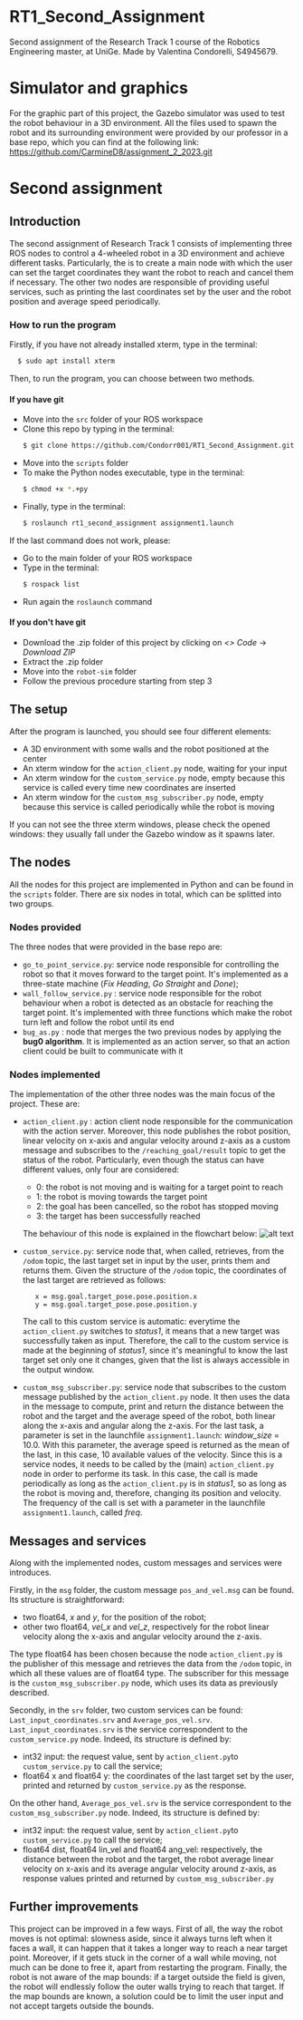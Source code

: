 
# RT1_Second_Assignment
 Second assignment of the Research Track 1 course of the Robotics Engineering master, at UniGe. 
 Made by Valentina Condorelli, S4945679.

# Simulator and graphics

For the graphic part of this project, the Gazebo simulator was used to test the robot behaviour in a 3D environment. All the files used to spawn the robot and its surrounding environment were provided by our professor in a base repo, which you can find at the following link: https://github.com/CarmineD8/assignment_2_2023.git

# Second assignment
## Introduction

The second assignment of Research Track 1 consists of implementing three ROS nodes to control a 4-wheeled robot in a 3D environment and achieve different tasks. Particularly, the is to create a main node with which the user can set the target coordinates they want the robot to reach and cancel them if necessary. The other two nodes are responsible of providing useful services, such as printing the last coordinates set by the user and the robot position and average speed periodically.
### How to run the program
Firstly, if you have not already installed xterm, type in the terminal:
```bash
  $ sudo apt install xterm
  ```
Then, to run the program, you can choose between two methods.
#### If you have git
- Move into the `src` folder of your ROS workspace
- Clone this repo by typing in the terminal:
  ```bash
  $ git clone https://github.com/Condorr001/RT1_Second_Assignment.git
  ```
- Move into the `scripts` folder
- To make the Python nodes executable, type in the terminal:
  ```bash
  $ chmod +x *.+py
  ```
- Finally, type in the terminal:
  ```bash
  $ roslaunch rt1_second_assignment assignment1.launch
  ```
If the last command does not work, please:
- Go to the main folder of your ROS workspace
- Type in the terminal:
  ```bash
  $ rospack list
  ```
- Run again the `roslaunch` command


#### If you don't have git
- Download the .zip folder of this project by clicking on *<> Code* -> *Download ZIP*
- Extract the .zip folder
- Move into the `robot-sim` folder
- Follow the previous procedure starting from step 3

## The setup
After the program is launched, you should see four different elements:
- A 3D environment with some walls and the robot positioned at the center
- An xterm window for the `action_client.py` node, waiting for your input
- An xterm window for the `custom_service.py` node, empty because this service is called every time new coordinates are inserted
- An xterm window for the `custom_msg_subscriber.py` node, empty because this service is called periodically while the robot is moving

If you can not see the three xterm windows, please check the opened windows: they usually fall under the Gazebo window as it spawns later.

## The nodes
All the nodes for this project are implemented in Python and can be found in the `scripts`   folder. There are six nodes in total, which can be splitted into two groups.

### Nodes provided
The three nodes that were provided in the base repo are:
-  `go_to_point_service.py`: service node responsible for controlling the robot so that it moves forward to the target point. It's implemented as a three-state machine (*Fix Heading*, *Go Straight* and *Done*);
- `wall_follow_service.py` : service node responsible for the robot behaviour when a robot is detected as an obstacle for reaching the target point. It's implemented with three functions which make the robot turn left and follow the robot until its end
- `bug_as.py` : node that merges the two previous nodes by applying the **bug0 algorithm**. It is implemented as an action server, so that an action client could be built to communicate with it

### Nodes implemented
The implementation of the other three nodes was the main focus of the project. These are:
- `action_client.py` : action client node responsible for the communication with the action server. Moreover, this node publishes the robot position, linear velocity on x-axis and angular velocity around z-axis as a custom message and subscribes to the `/reaching_goal/result` topic to get the status of the robot. Particularly, even though the status can have different values, only four are considered:
	- 0: the robot is not moving and is waiting for a target point to reach
	- 1: the robot is moving towards the target point
	- 2: the goal has been cancelled, so the robot has stopped moving
	- 3: the target has been successfully reached

  The behaviour of this node is explained in the flowchart below:
  ![alt text](https://github.com/Condorr001/RT1_Second_Assignment/blob/main/flowchart/actionclient_flowchart.jpg)
 - `custom_service.py`: service node that, when called, retrieves, from the `/odom` topic, the last target set in input by the user, prints them and returns them. Given the structure of the `/odom` topic, the coordinates of the last target are retrieved as follows:
	 ```
		x = msg.goal.target_pose.pose.position.x
		y = msg.goal.target_pose.pose.position.y
	 ```
	 The call to this custom service is automatic: everytime the `action_client.py` switches to *status1*, it means that a new target was successfully taken as input. Therefore, the call to the custom service is made at the beginning of *status1*, since it's meaningful to know the last target set only one it changes, given that the list is always accessible in the output window.
	 
- `custom_msg_subscriber.py`: service node that subscribes to the custom message published by the `action_client.py` node. It then uses the data in the message to compute, print and return the distance between the robot and the target and the average speed of the robot, both linear along the x-axis and angular along the z-axis. For the last task, a parameter is set in the launchfile `assignment1.launch`: *window_size* = 10.0. With this parameter, the average speed is returned as the mean of the last, in this case, 10 available values of the velocity.
Since this is a service nodes, it needs to be called by the (main) `action_client.py` node in order to performe its task. In this case, the call is made periodically as long as the `action_client.py` is in *status1*, so as long as the robot is moving and, therefore, changing its position and velocity. The frequency of the call is set with a parameter in the launchfile `assignment1.launch`, called *freq*.

## Messages and services
Along with the implemented nodes, custom messages and services were introduces. 

Firstly, in the `msg` folder, the custom message `pos_and_vel.msg` can be found. Its structure is straightforward: 
- two float64, *x* and *y*, for the position of the robot;
- other two float64, *vel_x* and *vel_z*, respectively for the robot linear velocity along the x-axis and angular velocity around the z-axis. 

The type float64 has been chosen because the node `action_client.py` is the publisher of this message and retrieves the data from the `/odom` topic, in which all these values are of float64 type.
The subscriber for this message is the `custom_msg_subscriber.py` node, which uses its data as previously described.

Secondly, in the `srv` folder, two custom services can be found: `Last_input_coordinates.srv` and `Average_pos_vel.srv`.
`Last_input_coordinates.srv` is the service correspondent to the `custom_service.py` node. Indeed, its structure is defined by:
- int32 input: the request value, sent by `action_client.py`to `custom_service.py` to call the service;
- float64 x and float64 y: the coordinates of the last target set by the user, printed and returned by `custom_service.py` as the response.

On the other hand, `Average_pos_vel.srv` is the service correspondent to the `custom_msg_subscriber.py` node. Indeed, its structure is defined by:
- int32 input: the request value, sent by `action_client.py`to `custom_service.py` to call the service;
- float64 dist, float64 lin_vel and float64 ang_vel: respectively, the distance between the robot and the target, the robot average linear velocity on x-axis and its average angular velocity around z-axis, as response values printed and returned by `custom_msg_subscriber.py`

## Further improvements
This project can be improved in a few ways.
First of all, the way the robot moves is not optimal: slowness aside, since it always turns left when it faces a wall, it can happen that it takes a longer way to reach a near target point. 
Moreover, if it gets stuck in the corner of a wall while moving, not much can be done to free it, apart from restarting the program.
Finally, the robot is not aware of the map bounds: if a target outside the field is given, the robot will endlessly follow the outer walls trying to reach that target. If the map bounds are known, a solution could be to limit the user input and not accept targets outside the bounds. 
